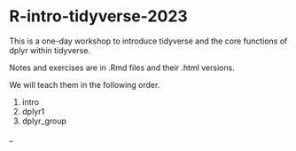 # R-intro-tidyverse-2023

This is a one-day workshop to introduce tidyverse and the core functions of dplyr within tidyverse.

Notes and exercises are in .Rmd files and their .html versions.

We will teach them in the following order.

1. intro
2. dplyr1
3. dplyr_group



_